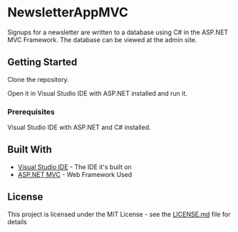 # NewsletterAppMVC

Signups for a newsletter are written to a database using C# in the ASP.NET MVC Framework. The database can be viewed at the admin site.

## Getting Started

Clone the repository.

Open it in Visual Studio IDE with ASP.NET installed and run it.

### Prerequisites

Visual Studio IDE with ASP.NET and C# installed.

## Built With

* [Visual Studio IDE](https://visualstudio.microsoft.com/vs/) - The IDE it's built on
* [ASP.NET MVC](https://www.asp.net/mvc) - Web Framework Used

## License

This project is licensed under the MIT License - see the [LICENSE.md](LICENSE.md) file for details

